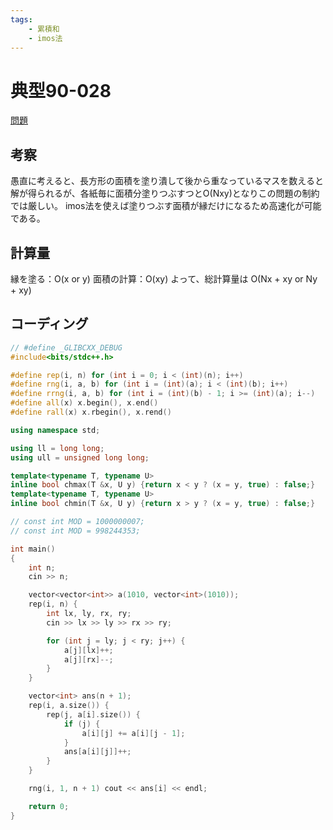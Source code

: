 ```yaml
---
tags:
    - 累積和
    - imos法
---
```


# 典型90-028

[問題](https://atcoder.jp/contests/typical90/tasks/typical90_ab)

## 考察

愚直に考えると、長方形の面積を塗り潰して後から重なっているマスを数えると解が得られるが、各紙毎に面積分塗りつぶすつとO(Nxy)となりこの問題の制約では厳しい。
imos法を使えば塗りつぶす面積が縁だけになるため高速化が可能である。

## 計算量

縁を塗る：O(x or y)
面積の計算：O(xy)
よって、総計算量は
O(Nx + xy or Ny + xy)

## コーディング

```cpp
// #define _GLIBCXX_DEBUG
#include<bits/stdc++.h>

#define rep(i, n) for (int i = 0; i < (int)(n); i++)
#define rng(i, a, b) for (int i = (int)(a); i < (int)(b); i++)
#define rrng(i, a, b) for (int i = (int)(b) - 1; i >= (int)(a); i--)
#define all(x) x.begin(), x.end()
#define rall(x) x.rbegin(), x.rend()

using namespace std;

using ll = long long;
using ull = unsigned long long;

template<typename T, typename U>
inline bool chmax(T &x, U y) {return x < y ? (x = y, true) : false;}
template<typename T, typename U>
inline bool chmin(T &x, U y) {return x > y ? (x = y, true) : false;}

// const int MOD = 1000000007;
// const int MOD = 998244353;

int main()
{
    int n;
    cin >> n;

    vector<vector<int>> a(1010, vector<int>(1010));
    rep(i, n) {
        int lx, ly, rx, ry;
        cin >> lx >> ly >> rx >> ry;

        for (int j = ly; j < ry; j++) {
            a[j][lx]++;
            a[j][rx]--;
        }
    }

    vector<int> ans(n + 1);
    rep(i, a.size()) {
        rep(j, a[i].size()) {
            if (j) {
                a[i][j] += a[i][j - 1];
            }
            ans[a[i][j]]++;
        }
    }

    rng(i, 1, n + 1) cout << ans[i] << endl;

    return 0;
}
```
